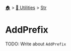 <!--startTocHeader-->
[🏠](../../README.md) > [🔧 Utilities](../README.md) > [Str](README.md)
# AddPrefix
<!--endTocHeader-->
TODO: Write about `AddPrefix`
<!--startTocSubtopic-->

<!--endTocSubtopic-->